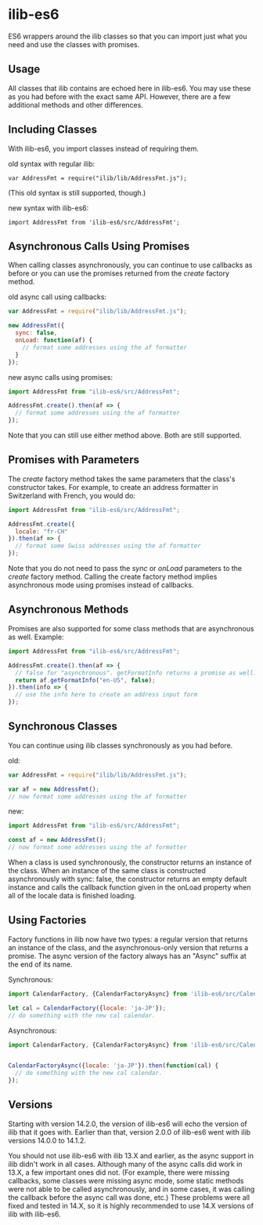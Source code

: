 # ilib-es6

ES6 wrappers around the ilib classes so that you can import just what you need and use
the classes with promises.

Usage
-----

All classes that ilib contains are echoed here in ilib-es6. You may use these as you
had before with the exact same API. However, there are a few additional methods and
other differences.

Including Classes
-----------------

With ilib-es6, you import classes instead of requiring them.

old syntax with regular ilib:

```
var AddressFmt = require("ilib/lib/AddressFmt.js");
```

(This old syntax is still supported, though.)

new syntax with ilib-es6:

```
import AddressFmt from 'ilib-es6/src/AddressFmt';
```


Asynchronous Calls Using Promises
--------------

When calling classes asynchronously, you can continue to use callbacks as before or
you can use the promises returned from the _create_ factory method.

old async call using callbacks:

```javascript
var AddressFmt = require("ilib/lib/AddressFmt.js");

new AddressFmt({
  sync: false,
  onLoad: function(af) {
    // format some addresses using the af formatter
  }
});
```

new async calls using promises:

```javascript
import AddressFmt from "ilib-es6/src/AddressFmt";

AddressFmt.create().then(af => {
  // format some addresses using the af formatter
});
```

Note that you can still use either method above. Both are still supported.

Promises with Parameters
-------------

The _create_ factory method takes the same parameters that the class's constructor takes. For example,
to create an address formatter in Switzerland with French, you would do:

```javascript
import AddressFmt from "ilib-es6/src/AddressFmt";

AddressFmt.create({
  locale: "fr-CH"
}).then(af => {
  // format some Swiss addresses using the af formatter
});
```

Note that you do not need to pass the _sync_ or _onLoad_ parameters to the _create_ factory method. Calling
the create factory method implies asynchronous mode using promises instead of callbacks.

Asynchronous Methods
-------------

Promises are also supported for some class methods that are asynchronous as well.
Example:

```javascript
import AddressFmt from "ilib-es6/src/AddressFmt";

AddressFmt.create().then(af => {
  // false for "asynchronous". getFormatInfo returns a promise as well.
  return af.getFormatInfo("en-US", false);
}).then(info => {
  // use the info here to create an address input form
});
```

Synchronous Classes
-----------

You can continue using ilib classes synchronously as you had before.

old:

```javascript
var AddressFmt = require("ilib/lib/AddressFmt.js");

var af = new AddressFmt();
// now format some addresses using the af formatter
```

new:

```javascript
import AddressFmt from "ilib-es6/src/AddressFmt";

const af = new AddressFmt();
// now format some addresses using the af formatter
```

When a class is used synchronously, the constructor
returns an instance of the class. When an instance of the same class is
constructed asynchronously with sync: false, the constructor returns an empty
default instance and calls the callback function given in the onLoad property
when all of the locale data is finished loading.

Using Factories
---------------

Factory functions in ilib now have two types: a regular version that returns an
instance of the class, and the asynchronous-only version that returns a promise.
The async version of the factory always has an "Async" suffix at the end of its name.

Synchronous:

```javascript
import CalendarFactory, {CalendarFactoryAsync} from 'ilib-es6/src/CalendarFactory';

let cal = CalendarFactory({locale: 'ja-JP'});
// do something with the new cal calendar.
```

Asynchronous:

```javascript
import CalendarFactory, {CalendarFactoryAsync} from 'ilib-es6/src/CalendarFactory';


CalendarFactoryAsync({locale: 'ja-JP'}).then(function(cal) {
  // do something with the new cal calendar.
});
```

Versions
--------

Starting with version 14.2.0, the version of ilib-es6 will echo the version of ilib
that it goes with. Earlier than that, version 2.0.0 of ilib-es6 went with ilib versions
14.0.0 to 14.1.2.

You should not use ilib-es6 with ilib 13.X and earlier, as the async support in ilib
didn't work in all cases. Although many of the async calls did work in 13.X, a few
important ones did not. (For example, there were missing callbacks, some classes were
missing async mode, some static methods were not able to be called asynchronously,
and in some cases, it was calling the callback before the async call was done, etc.)
These problems were all fixed and tested in 14.X, so it is highly recommended to use
14.X versions of ilib with ilib-es6.
